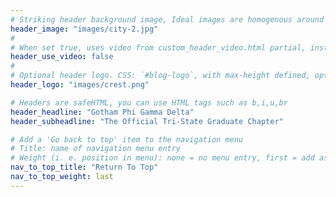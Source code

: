 ```yaml
---
# Striking header background image, Ideal images are homogenous around the centre and contrasting to the text. Non-ideal images can use `title_guard`
header_image: "images/city-2.jpg"
#
# When set true, uses video from custom_header_video.html partial, instead of header_image
header_use_video: false
#
# Optional header logo. CSS: `#blog-logo`, with max-height defined, optimize to prevent scaling
header_logo: "images/crest.png"

# Headers are safeHTML, you can use HTML tags such as b,i,u,br
header_headline: "Gotham Phi Gamma Delta"
header_subheadline: "The Official Tri-State Graduate Chapter"

# Add a 'Go back to top' item to the navigation menu
# Title: name of navigation menu entry
# Weight (i. e. position in menu): none = no menu entry, first = add as first entry, last = ad as last entry
nav_to_top_title: "Return To Top"
nav_to_top_weight: last
---
```

